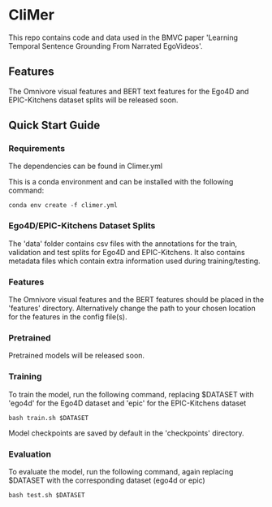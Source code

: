 # CliMer
This repo contains code and data used in the BMVC paper 'Learning Temporal Sentence Grounding
From Narrated EgoVideos'.

## Features
The Omnivore visual features and BERT text features for the Ego4D and EPIC-Kitchens dataset splits will be released soon.

## Quick Start Guide
### Requirements
The dependencies can be found in Climer.yml

This is a conda environment and can be installed with the following command:

```
conda env create -f climer.yml
```
### Ego4D/EPIC-Kitchens Dataset Splits
The 'data' folder contains csv files with the annotations for the train, validation and test splits for Ego4D and EPIC-Kitchens. It also contains metadata files which contain extra information used during training/testing.

### Features
The Omnivore visual features and the BERT features should be placed in the 'features' directory. Alternatively change the path to your chosen location for the features in the config file(s).


### Pretrained
Pretrained models will be released soon.
### Training
To train the model, run the following command, replacing $DATASET with 'ego4d' for the Ego4D dataset and 'epic' for the EPIC-Kitchens dataset

```
bash train.sh $DATASET
```
Model checkpoints are saved by default in the 'checkpoints' directory.

### Evaluation
To evaluate the model, run the following command, again replacing $DATASET with the corresponding dataset (ego4d or epic)

```
bash test.sh $DATASET
```
